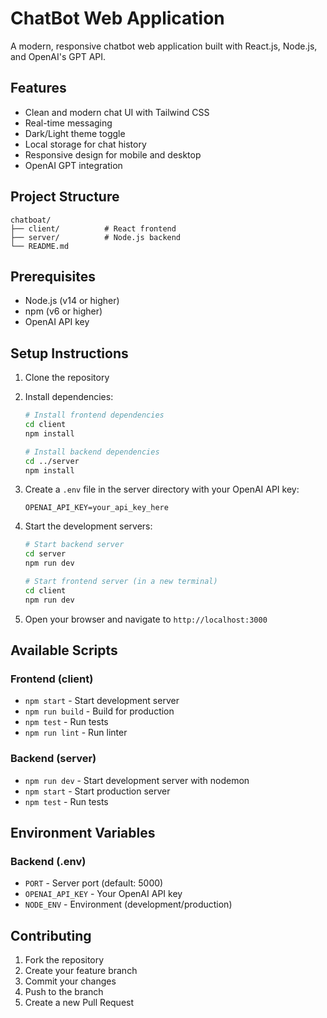 # ChatBot Web Application

A modern, responsive chatbot web application built with React.js, Node.js, and OpenAI's GPT API.

## Features

- Clean and modern chat UI with Tailwind CSS
- Real-time messaging
- Dark/Light theme toggle
- Local storage for chat history
- Responsive design for mobile and desktop
- OpenAI GPT integration

## Project Structure

```
chatboat/
├── client/          # React frontend
├── server/          # Node.js backend
└── README.md
```

## Prerequisites

- Node.js (v14 or higher)
- npm (v6 or higher)
- OpenAI API key

## Setup Instructions

1. Clone the repository
2. Install dependencies:
   ```bash
   # Install frontend dependencies
   cd client
   npm install

   # Install backend dependencies
   cd ../server
   npm install
   ```

3. Create a `.env` file in the server directory with your OpenAI API key:
   ```
   OPENAI_API_KEY=your_api_key_here
   ```

4. Start the development servers:
   ```bash
   # Start backend server
   cd server
   npm run dev

   # Start frontend server (in a new terminal)
   cd client
   npm run dev
   ```

5. Open your browser and navigate to `http://localhost:3000`

## Available Scripts

### Frontend (client)
- `npm start` - Start development server
- `npm run build` - Build for production
- `npm test` - Run tests
- `npm run lint` - Run linter

### Backend (server)
- `npm run dev` - Start development server with nodemon
- `npm start` - Start production server
- `npm test` - Run tests

## Environment Variables

### Backend (.env)
- `PORT` - Server port (default: 5000)
- `OPENAI_API_KEY` - Your OpenAI API key
- `NODE_ENV` - Environment (development/production)

## Contributing

1. Fork the repository
2. Create your feature branch
3. Commit your changes
4. Push to the branch
5. Create a new Pull Request 